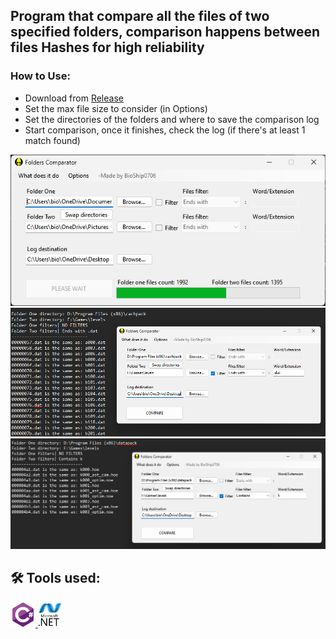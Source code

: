 Program that compare all the files of two specified folders, comparison happens between files Hashes for high reliability
---

### How to Use:
- Download from [Release](https://github.com/BioShip0706/FoldersComparator/releases)
- Set the max file size to consider (in Options)
- Set the directories of the folders and where to save the comparison log
- Start comparison, once it finishes, check the log (if there's at least 1 match found)


![Photo One](FolderComparatorInScan.png)
![Photo One](FolderComparator2.png)
![Photo One](FolderComparator3.png)




<h2>🛠️ Tools used:</h2> <p align="left"> <a href="https://www.w3schools.com/cs/" target="_blank" rel="noreferrer"> <img src="https://raw.githubusercontent.com/devicons/devicon/master/icons/csharp/csharp-original.svg" alt="csharp" width="40" height="40"/> </a> <a href="https://dotnet.microsoft.com/" target="_blank" rel="noreferrer"> <img src="https://raw.githubusercontent.com/devicons/devicon/master/icons/dot-net/dot-net-original-wordmark.svg" alt="dotnet" width="40" height="40"/> </a> </p>
